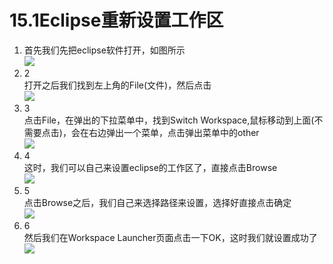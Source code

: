 # 15.1Eclipse重新设置工作区

1. 首先我们先把eclipse软件打开，如图所示<br />[![](https://cdn.nlark.com/yuque/0/2019/png/349894/1559044283787-aa44863b-2fb1-4e4b-9a1f-d52b9b7a3199.png#align=left&display=inline&height=267&originHeight=267&originWidth=500&size=0&status=done&width=500)](http://jingyan.baidu.com/album/d621e8da21597e2864913f7b.html?picindex=1)<br />
1. 2<br />打开之后我们找到左上角的File(文件)，然后点击<br />[![](https://cdn.nlark.com/yuque/0/2019/png/349894/1559044283818-a7c0cae3-396c-4a6e-8b2b-da4b09d2b26d.png#align=left&display=inline&height=509&originHeight=509&originWidth=500&size=0&status=done&width=500)](http://jingyan.baidu.com/album/d621e8da21597e2864913f7b.html?picindex=2)<br />
1. 3<br />点击File，在弹出的下拉菜单中，找到Switch Workspace,鼠标移动到上面(不需要点击)，会在右边弹出一个菜单，点击弹出菜单中的other<br />[![](https://cdn.nlark.com/yuque/0/2019/png/349894/1559044283833-4212c6a9-a74f-42e6-ab32-983691d43888.png#align=left&display=inline&height=368&originHeight=368&originWidth=500&size=0&status=done&width=500)](http://jingyan.baidu.com/album/d621e8da21597e2864913f7b.html?picindex=3)<br />
1. 4<br />这时，我们可以自己来设置eclipse的工作区了，直接点击Browse<br />[![](https://cdn.nlark.com/yuque/0/2019/png/349894/1559044283805-4e152be5-ea5a-49d3-9b24-c65b5f6bb7a6.png#align=left&display=inline&height=255&originHeight=255&originWidth=500&size=0&status=done&width=500)](http://jingyan.baidu.com/album/d621e8da21597e2864913f7b.html?picindex=4)<br />
1. 5<br />点击Browse之后，我们自己来选择路径来设置，选择好直接点击确定<br />[![](https://cdn.nlark.com/yuque/0/2019/png/349894/1559044283842-32f8d515-0eb5-4bf5-8c2a-aa938669bf57.png#align=left&display=inline&height=326&originHeight=326&originWidth=334&size=0&status=done&width=334)](http://jingyan.baidu.com/album/d621e8da21597e2864913f7b.html?picindex=5)<br />
1. 6<br />然后我们在Workspace Launcher页面点击一下OK，这时我们就设置成功了<br />[![](https://cdn.nlark.com/yuque/0/2019/png/349894/1559044283812-31719175-57ae-4366-b8d2-d8e5f9a0c397.png#align=left&display=inline&height=255&originHeight=255&originWidth=500&size=0&status=done&width=500)](http://jingyan.baidu.com/album/d621e8da21597e2864913f7b.html?picindex=6)<br />

